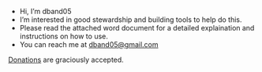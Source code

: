 - Hi, I’m dband05
- I’m interested in good stewardship and building tools to help do this.
- Please read the attached word document for a detailed explaination and instructions on how to use.
- You can reach me at dband05@gmail.com

<!---
dband05/dband05 is a ✨ special ✨ repository because its `README.md` (this file) appears on your GitHub profile.
You can click the Preview link to take a look at your changes.
--->
[Donations](https://www.paypal.com/donate?business=8SDGC34M5XXH4&item_name=Helping+to+make+your+money+matter.&currency_code=USD) are graciously accepted.
